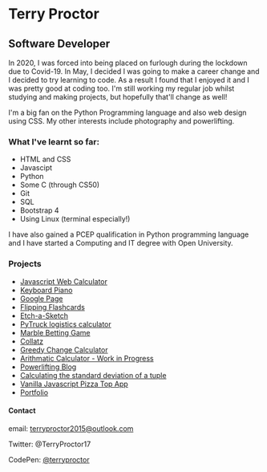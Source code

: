 # Terry Proctor
## Software Developer

In 2020, I was forced into being placed on furlough during the lockdown due to Covid-19. 
In May, I decided I was going to make a career change and I decided to try learning to code. 
As a result I found that I enjoyed it and I was pretty good at coding too.
I'm still working my regular job whilst studying and making projects, but hopefully that'll change as well!

I'm a big fan on the Python Programming language and also web design using CSS. 
My other interests include photography and powerlifting.

### What I've learnt so far:

* HTML and CSS
* Javascipt
* Python
* Some C (through CS50)
* Git
* SQL
* Bootstrap 4
* Using Linux (terminal especially!)

I have also gained a PCEP qualification in Python programming language and I have started a Computing and IT degree with Open University.

### Projects

* [Javascript Web Calculator](https://terryproctor.github.io/calculatorJS/)
* [Keyboard Piano](https://terryproctor.github.io/KeyboardPiano/)
* [Google Page](https://terryproctor.github.io/google-homepage/)
* [Flipping Flashcards](https://terryproctor.github.io/flipping_cards/)
* [Etch-a-Sketch](https://terryproctor.github.io/etch-a-sketch/)
* [PyTruck logistics calculator](https://github.com/terryproctor/PyTruck/blob/master/pyTruck.py)
* [Marble Betting Game](https://github.com/terryproctor/marble_trading_game/blob/master/marble_trading_game.py)
* [Collatz](https://github.com/terryproctor/collatz/blob/gh-pages/theCollatzSequence.py)
* [Greedy Change Calculator](https://github.com/terryproctor/greedyChangePy/blob/master/greedy_change_array_ii.py)
* [Arithmatic Calculator - Work in Progress](https://github.com/terryproctor/arithmetic_calculator/blob/master/arithmetic_arranger.py)
* [Powerlifting Blog](https://terryproctor.github.io/powerliftingblog)
* [Calculating the standard deviation of a tuple](https://github.com/terryproctor/standard_deviation/blob/main/standard_deviation.py)
* [Vanilla Javascript Pizza Top App](https://terryproctor.github.io/pizzaToppings/)
* [Portfolio](https://terryproctor.github.io/portfolio/)
 
#### Contact

email: terryproctor2015@outlook.com

Twitter: @TerryProctor17

CodePen: [@terryproctor](https://codepen.io/terryproctor/pens/)
